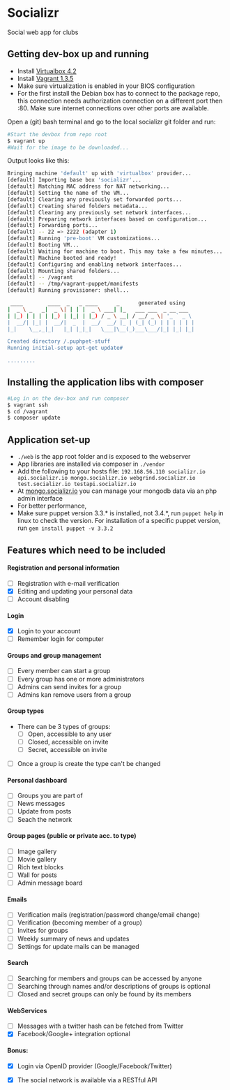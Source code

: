 Socializr
=========

Social web app for clubs

Getting dev-box up and running
------------------------------

* Install [Virtualbox 4.2](https://www.virtualbox.org/wiki/Download_Old_Builds_4_2)
* Install [Vagrant 1.3.5](http://downloads.vagrantup.com/tags/v1.3.5)
* Make sure virtualization is enabled in your BIOS configuration
* For the first install the Debian box has to connect to the package repo, this connection needs authorization connection on a different port then :80. Make sure internet connections over other ports are available.

Open a (git) bash terminal and go to the local socializr git folder and run:

```bash
#Start the devbox from repo root
$ vagrant up
#Wait for the image to be downloaded...
```

Output looks like this:
```bash
Bringing machine 'default' up with 'virtualbox' provider...
[default] Importing base box 'socializr'...
[default] Matching MAC address for NAT networking...
[default] Setting the name of the VM...
[default] Clearing any previously set forwarded ports...
[default] Creating shared folders metadata...
[default] Clearing any previously set network interfaces...
[default] Preparing network interfaces based on configuration...
[default] Forwarding ports...
[default] -- 22 => 2222 (adapter 1)
[default] Running 'pre-boot' VM customizations...
[default] Booting VM...
[default] Waiting for machine to boot. This may take a few minutes...
[default] Machine booted and ready!
[default] Configuring and enabling network interfaces...
[default] Mounting shared folders...
[default] -- /vagrant
[default] -- /tmp/vagrant-puppet/manifests
[default] Running provisioner: shell...

 ____        ____  _   _ ____      _      generated using
|  _ \ _   _|  _ \| | | |  _ \ ___| |_   ___ ___  _ __ ___
| |_) | | | | |_) | |_| | |_) / _ \ __| / __/ _ \| '_ ` _ \
|  __/| |_| |  __/|  _  |  __/  __/ |_ | (_| (_) | | | | | |
|_|    \__,_|_|   |_| |_|_|   \___|\__(_)___\___/|_| |_| |_|

Created directory /.puphpet-stuff
Running initial-setup apt-get update#

.........
```

Installing the application libs with composer
---------------------------------------------

```bash
#Log in on the dev-box and run composer
$ vagrant ssh
$ cd /vagrant
$ composer update
```

Application set-up
------------------

* ```./web``` is the app root folder and is exposed to the webserver
* App libraries are installed via composer in ```./vendor```
* Add the following to your hosts file: ```192.168.56.110 socializr.io api.socializr.io mongo.socializr.io webgrind.socializr.io test.socializr.io testapi.socializr.io```
* At [mongo.socializr.io](http://mongo.socializr.io) you can manage your mongodb data via an php admin interface
* For better performance,
* Make sure puppet version 3.3.* is installed, not 3.4.*, run ```puppet help``` in linux to check the version.
    For installation of a specific puppet version, run ```gem install puppet -v 3.3.2```

Features which need to be included
----------------------------------

#### Registration and personal information ####
- [ ] Registration with e-mail verification
- [x] Editing and updating your personal data
- [ ] Account disabling

#### Login ####
- [x] Login to your account
- [ ] Remember login for computer

#### Groups and group management ####
- [ ] Every member can start a group
- [ ] Every group has one or more administrators
- [ ] Admins can send invites for a group
- [ ] Admins kan remove users from a group

#### Group types ####
- There can be 3 types of groups:
    - [ ] Open, accessible to any user
    - [ ] Closed, accessible on invite
    - [ ] Secret, accessible on invite
- [ ] Once a group is create the type can't be changed

#### Personal dashboard ####
- [ ] Groups you are part of
- [ ] News messages
- [ ] Update from posts
- [ ] Seach the network

#### Group pages (public or private acc. to type) ####
- [ ] Image gallery
- [ ] Movie gallery
- [ ] Rich text blocks
- [ ] Wall for posts
- [ ] Admin message board

#### Emails ####
- [ ] Verification mails (registration/password change/email change)
- [ ] Verification (becoming member of a group)
- [ ] Invites for groups
- [ ] Weekly summary of news and updates
- [ ] Settings for update mails can be managed

#### Search ####
- [ ] Searching for members and groups can be accessed by anyone
- [ ] Searching through names and/or descriptions of groups is optional
- [ ] Closed and secret groups can only be found by its members

#### WebServices ####
- [ ] Messages with a twitter hash can be fetched from Twitter
- [x] Facebook/Google+ integration optional

#### Bonus: ####
- [x] Login via OpenID provider (Google/Facebook/Twitter)
- [x] The social network is available via a RESTful API



